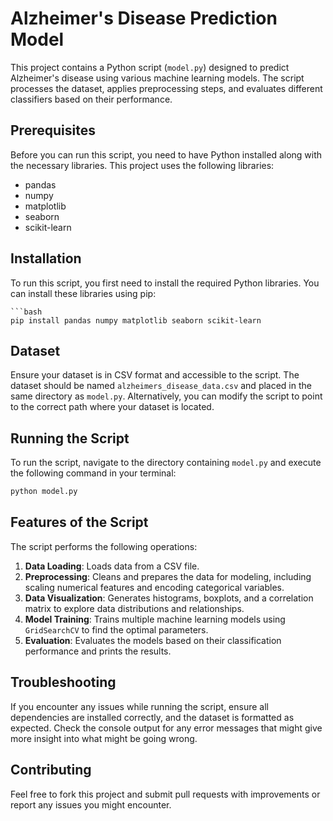 # Alzheimer's Disease Prediction Model

This project contains a Python script (`model.py`) designed to predict Alzheimer's disease using various machine learning models. The script processes the dataset, applies preprocessing steps, and evaluates different classifiers based on their performance.

## Prerequisites

Before you can run this script, you need to have Python installed along with the necessary libraries. This project uses the following libraries:

- pandas
- numpy
- matplotlib
- seaborn
- scikit-learn

## Installation

To run this script, you first need to install the required Python libraries. You can install these libraries using pip:

```
```bash
pip install pandas numpy matplotlib seaborn scikit-learn
```

## Dataset

Ensure your dataset is in CSV format and accessible to the script. The dataset should be named `alzheimers_disease_data.csv` and placed in the same directory as `model.py`. Alternatively, you can modify the script to point to the correct path where your dataset is located.

## Running the Script

To run the script, navigate to the directory containing `model.py` and execute the following command in your terminal:

```bash
python model.py
```

## Features of the Script

The script performs the following operations:

1. **Data Loading**: Loads data from a CSV file.
2. **Preprocessing**: Cleans and prepares the data for modeling, including scaling numerical features and encoding categorical variables.
3. **Data Visualization**: Generates histograms, boxplots, and a correlation matrix to explore data distributions and relationships.
4. **Model Training**: Trains multiple machine learning models using `GridSearchCV` to find the optimal parameters.
5. **Evaluation**: Evaluates the models based on their classification performance and prints the results.

## Troubleshooting

If you encounter any issues while running the script, ensure all dependencies are installed correctly, and the dataset is formatted as expected. Check the console output for any error messages that might give more insight into what might be going wrong.

## Contributing

Feel free to fork this project and submit pull requests with improvements or report any issues you might encounter.
```
